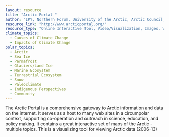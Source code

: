```yaml
---
layout: resource
title: "Arctic Portal "
author: "IPY, Northern Forum, University of the Arctic, Arctic Council, IASC"
resource_link: "http://www.arcticportal.org/"
resource_type: "Online Interactive Tool, Video/Visualization, Images, Website, Data"
climate_topics:
  - Causes of Climate Change
  - Impacts of Climate Change
polar_topics:
  - Arctic
  - Sea Ice
  - Permafrost
  - Glaciers/Land Ice
  - Marine Ecosystem
  - Terrestrial Ecosystem
  - Snow
  - Paleoclimate
  - Indigenous Perspectives
  - Community
---
```


The Arctic Portal is a comprehensive gateway to Arctic information and data on the internet.  It serves as a host to many web sites in a circumpolar context, supporting co-operation and outreach in science, education, and policy making. It contains a great interactive set of maps of the Arctic - multiple topics.  This is a visualizing tool for viewing Arctic data (2006-13)
